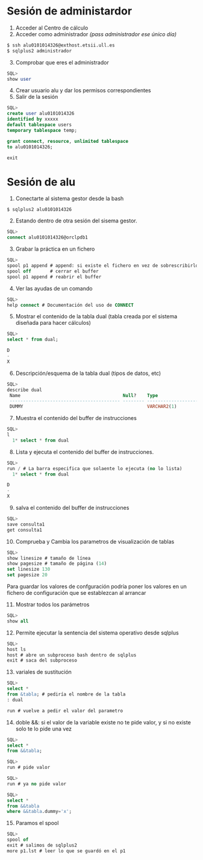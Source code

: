 # Sesión de administardor
1) Acceder al Centro de cálculo
2) Acceder como administrador *(pass administrador ese único día)*
 
```bash
$ ssh alu0101014326@exthost.etsii.ull.es
$ sqlplus2 administrador 
```
3) Comprobar que eres el administrador
```sql
SQL> 
show user
```
4) Crear usuario alu y dar los permisos correspondientes
5) Salir de la sesión
```sql
SQL> 
create user alu0101014326 
identified by xxxxx
default tablespace users
temporary tablespace temp;

grant connect, resource, unlimited tablespace
to alu0101014326; 

exit
```

# Sesión de alu 
1) Conectarte al sistema gestor desde la bash
```
$ sqlplus2 alu0101014326
```
2) Estando dentro de otra sesión del sisema gestor.
```sql
SQL>
connect alu0101014326@orclpdb1
```

3) Grabar la práctica en un fichero
```sql
SQL>
spool p1 append # append: si existe el fichero en vez de sobrescribirlo lo añade por el final.
spool off       # cerrar el buffer
spool p1 append # reabrir el buffer
```

4) Ver las ayudas de un comando
```sql
SQL>
help connect # Documentación del uso de CONNECT
```

5) Mostrar el contenido de la tabla dual (tabla creada por el sistema diseñada para hacer cálculos)
```sql
SQL> 
select * from dual;

D
-
X
```
6) Descripción/esquema de la tabla dual (tipos de datos, etc)

```sql
SQL>
describe dual
 Name                                      Null?    Type
 ----------------------------------------- -------- ----------------------------
 DUMMY                                              VARCHAR2(1)
```

7) Muestra el contenido del buffer de instrucciones
```sql
SQL>
l
  1* select * from dual
```


8) Lista y ejecuta el contenido del buffer de instrucciones. 
```sql
SQL> 
run / # La barra especifica que solaente lo ejecuta (no lo lista)
  1* select * from dual

D
-
X
```


9) salva el contenido del buffer de instrucciones
```sql
SQL>
save consulta1
get consulta1
```

10) Comprueba y Cambia los parametros de visualización de tablas
```sql
SQL>
show linesize # tamaño de línea 
show pagesize # tamaño de página (14)
set linesize 130
set pagesize 20
```

Para guardar los valores de confguración podría poner los valores en un fichero de configuración que se establezcan al arrancar 

11) Mostrar todos los parámetros
```sql
SQL>
show all
```


12) Permite ejecutar la sentencia del sistema operativo desde sqlplus
```sql
SQL>
host ls
host # abre un subproceso bash dentro de sqlplus
exit # saca del subproceso
```


13) variales de sustitución
```sql
SQL>
select *
from &tabla; # pediría el nombre de la tabla
: dual

run # vuelve a pedir el valor del parametro
```

14) doble &&: si el valor de la variable existe no te pide valor, y si no existe solo te lo pide una vez
```sql
SQL>
select *
from &&tabla;

SQL>
run # pide valor

SQL>
run # ya no pide valor

SQL>
select *
from &&tabla
where &&tabla.dummy='x';
```


15) Paramos el spool
```sql
SQL>
spool of
exit # salimos de sqlplus2
more p1.lst # leer lo que se guardó en el p1
```
